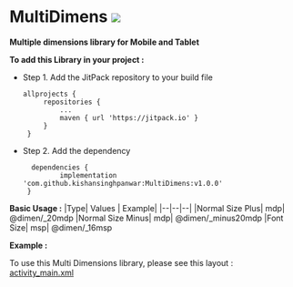 # MultiDimens [![](https://jitpack.io/v/kishansinghpanwar/MultiDimens.svg)](https://jitpack.io/#kishansinghpanwar/MultiDimens)
**Multiple dimensions library for Mobile and Tablet**

 **To add this Library in your project :**
 - Step 1. Add the JitPack repository to your build file
    
    
       allprojects {
       		repositories {
       			...
       			maven { url 'https://jitpack.io' }
       		}
       	}
   
   
 - Step 2. Add the dependency
   
         dependencies {
       	        implementation 'com.github.kishansinghpanwar:MultiDimens:v1.0.0'
       	}

**Basic Usage :**
|Type| Values | Example|
|--|--|--|
|Normal Size Plus| mdp| @dimen/_20mdp
|Normal Size Minus| mdp| @dimen/_minus20mdp
|Font Size| msp| @dimen/_16msp


**Example :**

To use this Multi Dimensions library, please see this layout  : [activity_main.xml](https://github.com/kishansinghpanwar/MultiDimens/blob/master/app/src/main/res/layout/activity_main.xml)
